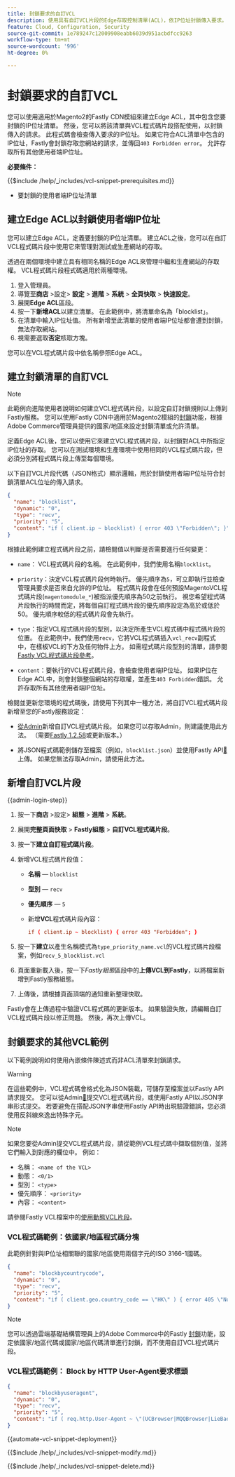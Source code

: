 ```yaml
---
title: 封鎖要求的自訂VCL
description: 使用具有自訂VCL片段的Edge存取控制清單(ACL)，依IP位址封鎖傳入要求。
feature: Cloud, Configuration, Security
source-git-commit: 1e789247c12009908eabb6039d951acbdfcc9263
workflow-type: tm+mt
source-wordcount: '996'
ht-degree: 0%

---
```


# 封鎖要求的自訂VCL

您可以使用適用於Magento2的Fastly CDN模組來建立Edge ACL，其中包含您要封鎖的IP位址清單。 然後，您可以將該清單與VCL程式碼片段搭配使用，以封鎖傳入的請求。 此程式碼會檢查傳入要求的IP位址。 如果它符合ACL清單中包含的IP位址，Fastly會封鎖存取您網站的請求，並傳回`403 Forbidden error`。 允許存取所有其他使用者端IP位址。

**必要條件：**

{{$include /help/_includes/vcl-snippet-prerequisites.md}}

- 要封鎖的使用者端IP位址清單

## 建立Edge ACL以封鎖使用者端IP位址

您可以建立Edge ACL，定義要封鎖的IP位址清單。 建立ACL之後，您可以在自訂VCL程式碼片段中使用它來管理對測試或生產網站的存取。

透過在兩個環境中建立具有相同名稱的Edge ACL來管理中繼和生產網站的存取權。 VCL程式碼片段程式碼適用於兩種環境。

1. 登入管理員。
1. 導覽至&#x200B;**商店** >設定> **設定** > **進階** > **系統** > **全頁快取** > **快速設定**。
1. 展開&#x200B;**Edge ACL**&#x200B;區段。
1. 按一下&#x200B;**新增ACL**&#x200B;以建立清單。 在此範例中，將清單命名為「blocklist」。
1. 在清單中輸入IP位址值。 所有新增至此清單的使用者端IP位址都會遭到封鎖，無法存取網站。
1. 視需要選取&#x200B;**否定**&#x200B;核取方塊。

您可以在VCL程式碼片段中依名稱參照Edge ACL。

## 建立封鎖清單的自訂VCL

>[!NOTE]
>
>此範例向進階使用者說明如何建立VCL程式碼片段，以設定自訂封鎖規則以上傳到Fastly服務。 您可以使用Fastly CDN中適用於Magento2模組的[封鎖](https://github.com/fastly/fastly-magento2/blob/master/Documentation/Guides/BLOCKING.md)功能，根據Adobe Commerce管理員提供的國家/地區來設定封鎖清單或允許清單。

定義Edge ACL後，您可以使用它來建立VCL程式碼片段，以封鎖對ACL中所指定IP位址的存取。 您可以在測試環境和生產環境中使用相同的VCL程式碼片段，但必須分別將程式碼片段上傳至每個環境。

以下自訂VCL片段代碼（JSON格式）顯示邏輯，用於封鎖使用者端IP位址符合封鎖清單ACL位址的傳入請求。

```json
{
  "name": "blocklist",
  "dynamic": "0",
  "type": "recv",
  "priority": "5",
  "content": "if ( client.ip ~ blocklist) { error 403 \"Forbidden\"; }"
}
```

根據此範例建立程式碼片段之前，請檢閱值以判斷是否需要進行任何變更：

- `name`： VCL程式碼片段的名稱。 在此範例中，我們使用名稱`blocklist`。

- `priority`：決定VCL程式碼片段何時執行。 優先順序為`5`，可立即執行並檢查管理員要求是否來自允許的IP位址。 程式碼片段會在任何預設MagentoVCL程式碼片段(`magentomodule_*`)被指派優先順序為50之前執行。 視您希望程式碼片段執行的時間而定，將每個自訂程式碼片段的優先順序設定為高於或低於50。 優先順序較低的程式碼片段會先執行。

- `type`：指定VCL程式碼片段的型別，以決定所產生VCL程式碼中程式碼片段的位置。 在此範例中，我們使用`recv`，它將VCL程式碼插入`vcl_recv`副程式中，在樣板VCL的下方及任何物件上方。 如需程式碼片段型別的清單，請參閱[Fastly VCL程式碼片段參考](https://docs.fastly.com/api/config#api-section-snippet)。

- `content`：要執行的VCL程式碼片段，會檢查使用者端IP位址。 如果IP位在Edge ACL中，則會封鎖整個網站的存取權，並產生`403 Forbidden`錯誤。 允許存取所有其他使用者端IP位址。

檢閱並更新您環境的程式碼後，請使用下列其中一種方法，將自訂VCL程式碼片段新增至您的Fastly服務設定：

- [從Admin](#add-the-custom-vcl-snippet)新增自訂VCL程式碼片段。 如果您可以存取Admin，則建議使用此方法。 （需要[Fastly 1.2.58](fastly-configuration.md#upgrade-fastly-module)或更新版本。）

- 將JSON程式碼範例儲存至檔案（例如，`blocklist.json`）並使用Fastly API[&#128279;](fastly-vcl-custom-snippets.md#manage-custom-vcl-snippets-using-the-api)上傳。 如果您無法存取Admin，請使用此方法。

## 新增自訂VCL片段

{{admin-login-step}}

1. 按一下&#x200B;**商店** >設定> **組態** > **進階** > **系統**。

1. 展開&#x200B;**完整頁面快取** > **Fastly組態** > **自訂VCL程式碼片段**。

1. 按一下&#x200B;**建立自訂程式碼片段**。

1. 新增VCL程式碼片段值：

   - **名稱** — `blocklist`

   - **型別** — `recv`

   - **優先順序** — `5`

   - 新增&#x200B;**VCL**&#x200B;程式碼片段內容：

     ```conf
     if ( client.ip ~ blocklist) { error 403 "Forbidden"; }
     ```

1. 按一下&#x200B;**建立**&#x200B;以產生名稱模式為`type_priority_name.vcl`的VCL程式碼片段檔案，例如`recv_5_blocklist.vcl`

1. 頁面重新載入後，按一下&#x200B;*Fastly組態*&#x200B;區段中的&#x200B;**上傳VCL到Fastly**，以將檔案新增到Fastly服務組態。

1. 上傳後，請根據頁面頂端的通知重新整理快取。

Fastly會在上傳過程中驗證VCL程式碼的更新版本。 如果驗證失敗，請編輯自訂VCL程式碼片段以修正問題。 然後，再次上傳VCL。

## 封鎖要求的其他VCL範例

以下範例說明如何使用內嵌條件陳述式而非ACL清單來封鎖請求。

>[!WARNING]
>
>在這些範例中，VCL程式碼會格式化為JSON裝載，可儲存至檔案並以Fastly API請求提交。 您可以從Admin[&#128279;](#add-the-custom-vcl-snippet)提交VCL程式碼片段，或使用Fastly API以JSON字串形式提交。 若要避免在搭配JSON字串使用Fastly API時出現驗證錯誤，您必須使用反斜線來逸出特殊字元。

>[!NOTE]
>如果您要從Admin提交VCL程式碼片段，請從範例VCL程式碼中擷取個別值，並將它們輸入到對應的欄位中。 例如：
>- 名稱： `<name of the VCL>`
>- 動態： `<0/1>`
>- 型別： `<type>`
>- 優先順序： `<priority>`
>- 內容： `<content>`

請參閱Fastly VCL檔案中的[使用動態VCL片段](https://docs.fastly.com/vcl/vcl-snippets/)。

### VCL程式碼範例：依國家/地區程式碼分塊

此範例針對與IP位址相關聯的國家/地區使用兩個字元的ISO 3166-1國碼。

```json
{
  "name": "blockbycountrycode",
  "dynamic": "0",
  "type": "recv",
  "priority": "5",
  "content": "if ( client.geo.country_code == \"HK\" ) { error 405 \"Not allowed\";}"
}
```

>[!NOTE]
>
>您可以透過雲端基礎結構管理員上的Adobe Commerce中的Fastly [封鎖](https://github.com/fastly/fastly-magento2/blob/master/Documentation/Guides/BLOCKING.md)功能，設定依國家/地區代碼或國家/地區代碼清單進行封鎖，而不使用自訂VCL程式碼片段。

### VCL程式碼範例： Block by HTTP User-Agent要求標頭

```json
{
  "name": "blockbyuseragent",
  "dynamic": "0",
  "type": "recv",
  "priority": "5",
  "content": "if ( req.http.User-Agent ~ \"(UCBrowser|MQQBrowser|LieBaoFast|Mb2345Browser)\" ) {error 405 \"Not allowed\";}"
}
```

{{automate-vcl-snippet-deployment}}

{{$include /help/_includes/vcl-snippet-modify.md}}

{{$include /help/_includes/vcl-snippet-delete.md}}

